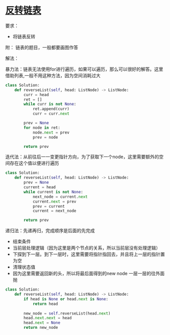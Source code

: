 # [反转链表](https://leetcode-cn.com/problems/reverse-linked-list/)

要求：

* 将链表反转

附： 链表的题目，一般都要画图作答

解法：

暴力法：链表无法使用for进行遍历，如果可以遍历，那么可以很好的解答。这里借助列表,一般不用这种方法，因为空间消耗过大
```python
class Solution:
    def reverseList(self, head: ListNode) -> ListNode:
        curr = head
        ret = []
        while curr is not None:
            ret.append(curr)
            curr = curr.next

        prev = None
        for node in ret:
            node.next = prev
            prev = node

        return prev
```

迭代法：从前往后一一变更指针方向，为了获取下一个node，这里需要额外的空间存在这个值以便进行遍历
```python
class Solution:
    def reverseList(self, head: ListNode) -> ListNode:
        prev = None
        current = head
        while current is not None:
            next_node = current.next
            current.next = prev
            prev = current
            current = next_node

        return prev
```

递归法：先递再归，完成顺序是后面的先完成

* 结束条件
* 当前层处理逻辑（因为这里是两个节点的关系，所以当前层没有处理逻辑）
* 下探到下一层。到下一层时，这里需要将指针指回去，并且将上一层的指针置为空
* 清理状态值
* 因为这里需要返回新的头，所以将最后面得到的new node 一层一层的往外面抛
```python
class Solution:
    def reverseList(self, head: ListNode) -> ListNode:
        if head is None or head.next is None:
            return head
        
        new_node = self.reverseList(head.next)
        head.next.next = head
        head.next = None
        return new_node
```
